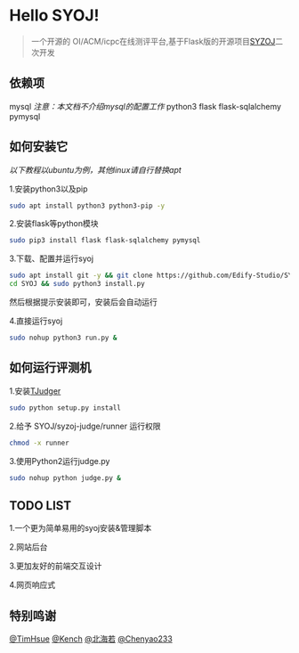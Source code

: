 # Hello SYOJ!
> 一个开源的 OI/ACM/icpc在线测评平台,基于Flask版的开源项目[SYZOJ](https://github.com/Zhengzhou-11-Highschool/syzoj)二次开发 

## 依赖项
mysql
*注意：本文档不介绍mysql的配置工作*
python3
flask
flask-sqlalchemy
pymysql

## 如何安装它
*以下教程以ubuntu为例，其他linux请自行替换apt*

1.安装python3以及pip
```bash
sudo apt install python3 python3-pip -y
```
2.安装flask等python模块
```bash
sudo pip3 install flask flask-sqlalchemy pymysql
```
3.下载、配置并运行syoj
```bash
sudo apt install git -y && git clone https://github.com/Edify-Studio/SYOJ.git
cd SYOJ && sudo python3 install.py
```
然后根据提示安装即可，安装后会自动运行

4.直接运行syoj
```bash
sudo nohup python3 run.py &
```

## 如何运行评测机

1.安装[TJudger](https://github.com/TimHsue/TJudger)
```bash
sudo python setup.py install
```
2.给予 SYOJ/syzoj-judge/runner 运行权限
```bash
chmod -x runner
```
3.使用Python2运行judge.py
```bash
sudo nohup python judge.py &
```


## TODO LIST

1.一个更为简单易用的syoj安装&管理脚本

2.网站后台

3.更加友好的前端交互设计

4.网页响应式

## 特别鸣谢

[@TimHsue](https://github.com/TimHsue) 
[@Kench](https://github.com/kench233) 
[@北海若](#)
[@Chenyao233](https://github.com/Chenyao2333)

